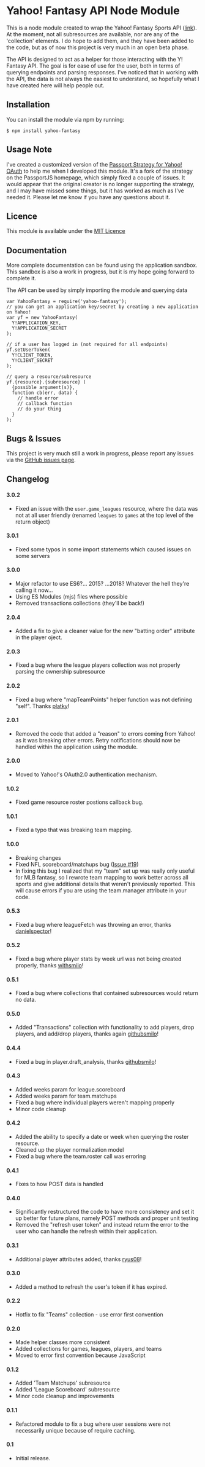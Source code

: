 # Yahoo! Fantasy API Node Module

This is a node module created to wrap the Yahoo! Fantasy Sports API ([link](https://developer.yahoo.com/fantasysports/guide/index.html)). At the moment, not all subresources are available, nor are any of the 'collection' elements. I do hope to add them, and they have been added to the code, but as of now this project is very much in an open beta phase.

The API is designed to act as a helper for those interacting with the Y! Fantasy API. The goal is for ease of use for the user, both in terms of querying endpoints and parsing responses. I've noticed that in working with the API, the data is not always the easiest to understand, so hopefully what I have created here will help people out.

## Installation

You can install the module via npm by running:

    $ npm install yahoo-fantasy

## Usage Note

I've created a customized version of the [Passport Strategy for Yahoo! OAuth](https://github.com/whatadewitt/passport-yahoo-oauth) to help me when I developed this module. It's a fork of the strategy on the PassportJS homepage, which simply fixed a couple of issues. It would appear that the original creator is no longer supporting the strategy, and I may have missed some things, but it has worked as much as I've needed it. Please let me know if you have any questions about it.

## Licence

This module is available under the [MIT Licence](http://opensource.org/licenses/MIT)

## Documentation

More complete documentation can be found using the application sandbox. This sandbox is also a work in progress, but it is my hope going forward to complete it.

The API can be used by simply importing the module and querying data

    var YahooFantasy = require('yahoo-fantasy');
    // you can get an application key/secret by creating a new application on Yahoo!
    var yf = new YahooFantasy(
      Y!APPLICATION_KEY,
      Y!APPLICATION_SECRET
    );

    // if a user has logged in (not required for all endpoints)
    yf.setUserToken(
      Y!CLIENT_TOKEN,
      Y!CLIENT_SECRET
    );

    // query a resource/subresource
    yf.{resource}.{subresource} (
      {possible argument(s)},
      function cb(err, data) {
        // handle error
        // callback function
        // do your thing
      }
    );

## Bugs & Issues

This project is very much still a work in progress, please report any issues via the [GitHub issues page](https://github.com/whatadewitt/yfsapi/issues).

## Changelog

#### 3.0.2

* Fixed an issue with the `user.game_leagues` resource, where the data was not at all user friendly (renamed `leagues` to `games` at the top level of the return object)

#### 3.0.1

* Fixed some typos in some import statements which caused issues on some servers

#### 3.0.0

* Major refactor to use ES6?... 2015? ...2018? Whatever the hell they're calling it now...
* Using ES Modules (mjs) files where possible
* Removed transactions collections (they'll be back!)

#### 2.0.4

* Added a fix to give a cleaner value for the new "batting order" attribute in the player oject.

#### 2.0.3

* Fixed a bug where the league players collection was not properly parsing the ownership subresource

#### 2.0.2

* Fixed a bug where "mapTeamPoints" helper function was not defining "self". Thanks [platky](https://github.com/platky)!

#### 2.0.1

* Removed the code that added a "reason" to errors coming from Yahoo! as it was breaking other errors. Retry notifications should now be handled within the application using the module.

#### 2.0.0

* Moved to Yahoo!'s OAuth2.0 authentication mechanism.

#### 1.0.2

* Fixed game resource roster postions callback bug.

#### 1.0.1

* Fixed a typo that was breaking team mapping.

#### 1.0.0

* Breaking changes
* Fixed NFL scoreboard/matchups bug ([Issue #19](https://github.com/whatadewitt/yfsapi/issues/19))
* In fixing this bug I realized that my "team" set up was really only useful for MLB fantasy, so I rewrote team mapping to work better across all sports and give additional details that weren't previously reported. This will cause errors if you are using the team.manager attribute in your code.

#### 0.5.3

* Fixed a bug where leagueFetch was throwing an error, thanks [danielspector](https://github.com/danielspector)!

#### 0.5.2

* Fixed a bug where player stats by week url was not being created properly, thanks [withsmilo](https://github.com/withsmilo)!

#### 0.5.1

* Fixed a bug where collections that contained subresources would return no data.

#### 0.5.0

* Added "Transactions" collection with functionality to add players, drop players, and add/drop players, thanks again [githubsmilo](https://github.com/githubsmilo)!

#### 0.4.4

* Fixed a bug in player.draft_analysis, thanks [githubsmilo](https://github.com/githubsmilo)!

#### 0.4.3

* Added weeks param for league.scoreboard
* Added weeks param for team.matchups
* Fixed a bug where individual players weren't mapping properly
* Minor code cleanup

#### 0.4.2

* Added the ability to specify a date or week when querying the roster resource.
* Cleaned up the player normalization model
* Fixed a bug where the team.roster call was erroring

#### 0.4.1

* Fixes to how POST data is handled

#### 0.4.0

* Significantly restructured the code to have more consistency and set it up better for future plans, namely POST methods and proper unit testing
* Removed the "refresh user token" and instead return the error to the user who can handle the refresh within their application.

#### 0.3.1

* Additional player attributes added, thanks [ryus08](https://github.com/ryus08)!

#### 0.3.0

* Added a method to refresh the user's token if it has expired.

#### 0.2.2

* Hotfix to fix "Teams" collection - use error first convention

#### 0.2.0

* Made helper classes more consistent
* Added collections for games, leagues, players, and teams
* Moved to error first convention because JavaScript

#### 0.1.2

* Added 'Team Matchups' subresource
* Added 'League Scoreboard' subresource
* Minor code cleanup and improvements

#### 0.1.1

* Refactored module to fix a bug where user sessions were not necessarily unique because of require caching.

#### 0.1

* Initial release.
